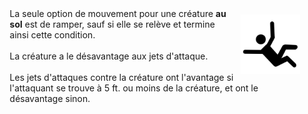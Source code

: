 <div class="warning" style='background-color:var(--bg); border-left: solid var(--title) 4px; border-radius: 4px;'>
<p style='padding:0.7em; margin-left:0.7em; display: inline-block;'>
<img src="../../Illustrations/Conditions/FinalProne.png" style="width:20%;  float:right; padding:0.7em">
La seule option de mouvement pour une créature <b>au sol</b> est de ramper, sauf si elle se relève et termine ainsi cette condition.<br><br>
La créature a le désavantage aux jets d'attaque.<br><br>
Les jets d'attaques contre la créature ont l'avantage si l'attaquant se trouve à 5 ft. ou moins de la créature, et ont le désavantage sinon.<br>
</p>
</div>
